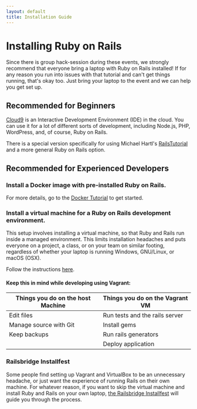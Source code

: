 ```yaml
---
layout: default
title: Installation Guide
---
```


# Installing Ruby on Rails

Since there is group hack-session during these events, we strongly
recommend that everyone bring a laptop with Ruby on Rails installed!
If for any reason you run into issues with that tutorial and can't get
things running, that's okay too. Just bring your laptop to the event
and we can help you get set up.

## Recommended for Beginners

[Cloud9](https://c9.io) is an Interactive Development Environment
(IDE) in the cloud. You can use it for a lot of different sorts of
development, including Node.js, PHP, WordPress, and, of course, Ruby
on Rails.

There is a special version specifically for using Michael
Hartl's [RailsTutorial](https://railstutorial.org) and a more general
Ruby on Rails option.

## Recommended for Experienced Developers

### Install a Docker image with pre-installed Ruby on Rails.
For more details, go to the [Docker Tutorial](https://github.com/jhsu802701/tutorial-docker-stretch) to get started.

### Install a virtual machine for a Ruby on Rails development environment.

This setup involves installing a virtual machine, so that Ruby
and Rails run inside a managed environment. This limits installation
headaches and puts everyone on a project, a class, or on your team on similar
footing, regardless of whether your laptop is running Windows, GNU/Linux,
or macOS (OSX).

Follow the instructions [here](vagrant2.html).

#### Keep this in mind while developing using Vagrant:

<table class="table">
<thead>
<tr>
<th>Things you do on the host Machine</th>
<th>Things you do on the Vagrant VM</th>
</tr>
</thead>
<tbody>
<tr><td>Edit files</td><td>Run tests and the rails server</td></tr>
<tr><td>Manage source with Git</td><td>Install gems</td></tr>
<tr><td>Keep backups</td><td>Run rails generators</td></tr>
<tr><td></td><td>Deploy application</td></tr>
</tbody>
</table>

### Railsbridge Installfest

Some people find setting up Vagrant and VirtualBox to be an
unnecessary headache, or just want the experience of running Rails on
their own machine. For whatever reason, if you want to skip the
virtual machine and install Ruby and Rails on your own
laptop,
[the Railsbridge Installfest](http://docs.railsbridge.org/installfest/) will
guide you through the process.
